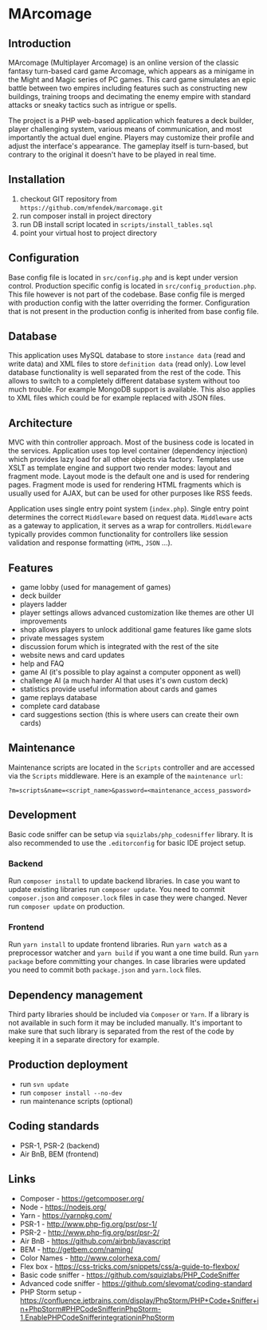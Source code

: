 # MArcomage

## Introduction

MArcomage (Multiplayer Arcomage) is an online version of the classic fantasy turn-based card game Arcomage, which appears as a minigame in the Might and Magic series of PC games.
This card game simulates an epic battle between two empires including features such as constructing new buildings, training troops and decimating the enemy empire with standard attacks or sneaky tactics such as intrigue or spells.

The project is a PHP web-based application which features a deck builder, player challenging system, various means of communication, and most importantly the actual duel engine.
Players may customize their profile and adjust the interface's appearance. The gameplay itself is turn-based, but contrary to the original it doesn't have to be played in real time.

## Installation

1. checkout GIT repository from `https://github.com/mfendek/marcomage.git`
2. run composer install in project directory
3. run DB install script located in `scripts/install_tables.sql`
4. point your virtual host to project directory

## Configuration

Base config file is located in `src/config.php` and is kept under version control. Production specific config is located in `src/config_production.php`.
This file however is not part of the codebase. Base config file is merged with production config with the latter overriding the former.
Configuration that is not present in the production config is inherited from base config file.
 
 ## Database
 
 This application uses MySQL database to store `instance data` (read and write data) and XML files to store `definition data` (read only).
 Low level database functionality is well separated from the rest of the code. This allows to switch to a completely different database system without too much trouble.
 For example MongoDB support is available. This also applies to XML files which could be for example replaced with JSON files.
 
 ## Architecture
 
 MVC with thin controller approach. Most of the business code is located in the services.
 Application uses top level container (dependency injection) which provides lazy load for all other objects via factory.
 Templates use XSLT as template engine and support two render modes: layout and fragment mode.
 Layout mode is the default one and is used for rendering pages.
 Fragment mode is used for rendering HTML fragments which is usually used for AJAX, but can be used for other purposes like RSS feeds.
 
 Application uses single entry point system (`index.php`). Single entry point determines the correct `Middleware` based on request data.
 `Middleware` acts as a gateway to application, it serves as a wrap for controllers. 
 `Middleware` typically provides common functionality for controllers like session validation
 and response formatting (`HTML`, `JSON` ...).
 
 ## Features
 
 * game lobby (used for management of games)
 * deck builder
 * players ladder
 * player settings allows advanced customization like themes are other UI improvements
 * shop allows players to unlock additional game features like game slots
 * private messages system
 * discussion forum which is integrated with the rest of the site
 * website news and card updates
 * help and FAQ
 * game AI (it's possible to play against a computer opponent as well)
 * challenge AI (a much harder AI that uses it's own custom deck)
 * statistics provide useful information about cards and games
 * game replays database
 * complete card database
 * card suggestions section (this is where users can create their own cards)
 
 ## Maintenance
 
 Maintenance scripts are located in the `Scripts` controller and are accessed via the `Scripts` middleware. 
 Here is an example of the `maintenance url`:
 
 `?m=scripts&name=<script_name>&password=<maintenance_access_password>`
 
 ## Development
 
 Basic code sniffer can be setup via `squizlabs/php_codesniffer` library. It is also recommended to use the `.editorconfig`
 for basic IDE project setup.
 
 ### Backend
 
 Run `composer install` to update backend libraries. In case you want to update existing libraries run `composer update`.
 You need to commit `composer.json` and `composer.lock` files in case they were changed. Never run `composer update` on production.
 
 ### Frontend
 
 Run `yarn install` to update frontend libraries. Run `yarn watch` as a preprocessor watcher and `yarn build` if you want a one time build.
 Run `yarn package` before committing your changes. In case libraries were updated you need to commit both `package.json` and `yarn.lock` files.
 
 ## Dependency management
 
 Third party libraries should be included via `Composer` or `Yarn`.
 If a library is not available in such form it may be included manually.
 It's important to make sure that such library is separated from the rest of the code by keeping it in a separate directory for example.
 
 ## Production deployment
 
 * run `svn update`
 * run `composer install --no-dev`
 * run maintenance scripts (optional)
 
 ## Coding standards
 
 * PSR-1, PSR-2 (backend)
 * Air BnB, BEM (frontend)
 
 ## Links
 
 * Composer - https://getcomposer.org/
 * Node - https://nodejs.org/
 * Yarn - https://yarnpkg.com/
 * PSR-1 - http://www.php-fig.org/psr/psr-1/
 * PSR-2 - http://www.php-fig.org/psr/psr-2/
 * Air BnB - https://github.com/airbnb/javascript
 * BEM - http://getbem.com/naming/
 * Color Names - http://www.colorhexa.com/
 * Flex box - https://css-tricks.com/snippets/css/a-guide-to-flexbox/
 * Basic code sniffer - https://github.com/squizlabs/PHP_CodeSniffer
 * Advanced code sniffer - https://github.com/slevomat/coding-standard
 * PHP Storm setup - https://confluence.jetbrains.com/display/PhpStorm/PHP+Code+Sniffer+in+PhpStorm#PHPCodeSnifferinPhpStorm-1.EnablePHPCodeSnifferintegrationinPhpStorm
